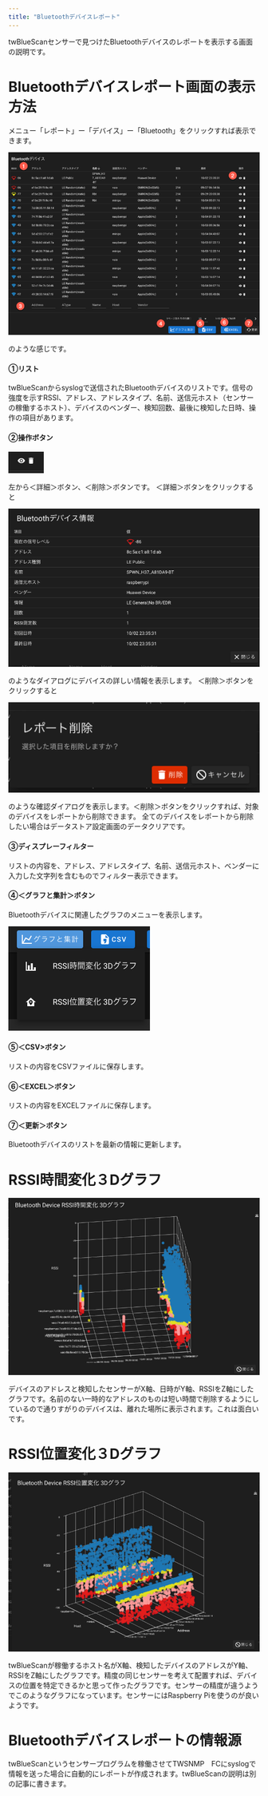 ```yaml
---
title: "Bluetoothデバイスレポート"
---
```


twBlueScanセンサーで見つけたBluetoothデバイスのレポートを表示する画面の説明です。


# Bluetoothデバイスレポート画面の表示方法
メニュー「レポート」ー「デバイス」ー「Bluetooth」をクリックすれば表示できます。

![](/images/books/twsnmpfc-manual/picture_pc_2614a38363b91c86885eab065ab27adc.png)


のような感じです。

#### ①リスト
twBlueScanからsyslogで送信されたBluetoothデバイスのリストです。信号の強度を示すRSSI、アドレス、アドレスタイプ、名前、送信元ホスト（センサーの稼働するホスト）、デバイスのベンダー、検知回数、最後に検知した日時、操作の項目があります。

#### ②操作ボタン

![](/images/books/twsnmpfc-manual/picture_pc_d39cc0e8efc8653ca91499a6cb6888aa.png)

左から＜詳細＞ボタン、＜削除＞ボタンです。
＜詳細＞ボタンをクリックすると

![](/images/books/twsnmpfc-manual/picture_pc_e3fd6bde5f3823ae2e9a45e29fcf3503.png)

のようなダイアログにデバイスの詳しい情報を表示します。
＜削除＞ボタンをクリックすると

![](/images/books/twsnmpfc-manual/picture_pc_a7a536436a6cf01e748707b82cfa6938.png)

のような確認ダイアログを表示します。＜削除＞ボタンをクリックすれば、対象のデバイスをレポートから削除できます。
全てのデバイスをレポートから削除したい場合はデータストア設定画面のデータクリアです。

#### ③ディスプレーフィルター
リストの内容を、アドレス、アドレスタイプ、名前、送信元ホスト、ベンダーに入力した文字列を含むものでフィルター表示できます。

#### ④＜グラフと集計＞ボタン
Bluetoothデバイスに関連したグラフのメニューを表示します。

![](/images/books/twsnmpfc-manual/picture_pc_e6465c1e1133e45ceaedbca28341e521.png)

#### ⑤＜CSV>ボタン
リストの内容をCSVファイルに保存します。

#### ⑥＜EXCEL＞ボタン
リストの内容をEXCELファイルに保存します。

#### ⑦＜更新＞ボタン
Bluetoothデバイスのリストを最新の情報に更新します。

# RSSI時間変化３Dグラフ

![](/images/books/twsnmpfc-manual/picture_pc_65d9e683d5a3de924c50f5a40382ed80.png)

デバイスのアドレスと検知したセンサーがX軸、日時がY軸、RSSIをZ軸にしたグラフです。名前のない一時的なアドレスのものは短い時間で削除するようにしているので通りすがりのデバイスは、離れた場所に表示されます。これは面白いです。

# RSSI位置変化３Dグラフ

![](/images/books/twsnmpfc-manual/picture_pc_bf7ae59b4ae7262596565ec6eef4ec86.png)

twBlueScanが稼働するホスト名がX軸、検知したデバイスのアドレスがY軸、RSSIをZ軸にしたグラフです。精度の同じセンサーを考えて配置すれば、デバイスの位置を特定できるかと思って作ったグラフです。センサーの精度が違うようでこのようなグラフになっています。センサーにはRaspberry Piを使うのが良いようです。

# Bluetoothデバイスレポートの情報源
twBlueScanというセンサープログラムを稼働させてTWSNMP　FCにsyslogで情報を送った場合に自動的にレポートが作成されます。twBlueScanの説明は別の記事に書きます。


